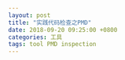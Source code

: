 ```yaml
---
layout: post
title: "实践代码检查之PMD"
date: 2018-09-20 09:25:00 +0800
categories: 工具
tags: tool PMD inspection
---
```


